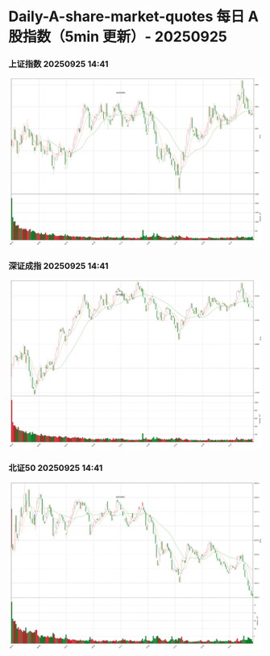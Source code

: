 
# Daily-A-share-market-quotes 每日 A 股指数（5min 更新）- 20250925

### 上证指数 20250925 14:41
![](./fig/2025/9/20250925-sh000001.png)

### 深证成指 20250925 14:41
![](./fig/2025/9/20250925-sz399001.png)

### 北证50 20250925 14:41
![](./fig/2025/9/20250925-bj899050.png)
